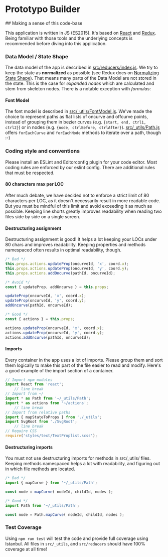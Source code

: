 Prototypo Builder
=================

## Making a sense of this code-base

This application is written in JS (ES2015). It's based on [React](https://github.com/facebook/react) and [Redux](https://github.com/reactjs/redux). Being familiar with those tools and the underlying concepts is recommended before diving into this application.

### Data Model / State Shape

The data model of the app is described in [src/reducers/index.js](tree/master/src/reducers/index.js).
We try to keep the state as **normalized** as possible (see Redux docs on [Normalizing State Shape](http://redux.js.org/docs/recipes/reducers/NormalizingStateShape.html)). That means many parts of the Data Model are not stored in the state. This is the case for *expanded nodes* which are calculated and stem from skeleton nodes.
There is a notable exception with *formulas*:

#### Font Model

The font model is described in [src/\_utils/FontModel.js](tree/master/src/_utils/FontModel.js).
We've made the choice to represent paths as flat lists of oncurve and offcurve points, instead of grouping them in bezier curves (e.g. `{start, end, ctrl1, ctrl2}`) or in nodes (e.g. `{node, ctrlBefore, ctrlAfter}`).
[src/\_utils/Path.js](tree/master/src/_utils/Path.js) offers `forEachCurve` and `forEachNode` methods to iterate over a path, though :-)

### Coding style and conventions

Please install an ESLint and Editorconfig plugin for your code editor.
Most coding rules are enforced by our eslint config. There are additional rules that must be respected.

#### 80 characters max per LOC

After much debate, we have decided not to enforce a strict limit of 80 characters per LOC, as it doesn't necessarily result in more readable code. But you must be mindful of this limit and avoid exceeding it as much as possible. Keeping line shorts greatly improves readability when reading two files side by side on a single screen.

#### Destructuring assignment

Destructuring assignment is good! It helps a lot keeping your LOCs under 80 chars and improves readability. Keeping properties and methods namespaced often results in optimal readability, though.

```js
/* Bad */
this.props.actions.updateProp(oncurveId, 'x', coord.x);
this.props.actions.updateProp(oncurveId, 'y', coord.y);
this.props.actions.addOncurve(pathId, oncurveId);

/* Avoid */
const { updateProp, addOncurve } = this.props;

updateProp(oncurveId, 'x', coord.x);
updateProp(oncurveId, 'y', coord.y);
addOncurve(pathId, oncurveId);

/* Good */
const { actions } = this.props;

actions.updateProp(oncurveId, 'x', coord.x);
actions.updateProp(oncurveId, 'y', coord.y);
actions.addOncurve(pathId, oncurveId);
```

#### Imports

Every container in the app uses a lot of imports. Please group them and sort them logically to make this part of the file easier to read and modify.
Here's a good example of the import section of a container.

```js
// Import npm modules
import React from 'react';
    // line break
// Import from ~/
import * as Path from '~/_utils/Path';
import * as actions from '~/actions';
    // line break
// Import from relative paths
import { mapStateToProps } from './_utils';
import SvgRoot from './SvgRoot';
    // line break
// Require CSS
require('styles/text/TextProplist.scss');
```

#### Destructuring imports

You must not use destructuring imports for methods in src/\_utils/ files. Keeping methods namespaced helps a lot with readability, and figuring out in which file methods are located.

```js
/* Bad */
import { mapCurve } from '~/_utils/Path';

const node = mapCurve( nodeId, childId, nodes );

/* Good */
import Path from '~/_utils/Path';

const node = Path.mapCurve( nodeId, childId, nodes );
```

### Test Coverage

Using `npm run test` will test the code and provide full coverage using Istanbul. All files in `src/_utils`, and `src/reducers` should have 100% coverage at all time!
